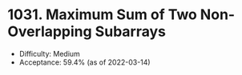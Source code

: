 # 1031. Maximum Sum of Two Non-Overlapping Subarrays
- Difficulty: Medium
- Acceptance: 59.4% (as of 2022-03-14)
